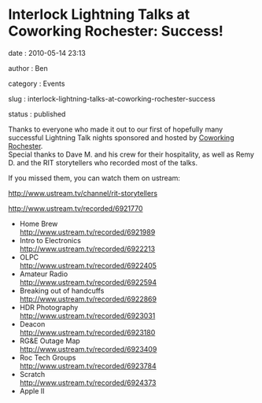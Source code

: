 Interlock Lightning Talks at Coworking Rochester: Success!
==========================================================

date
:   2010-05-14 23:13

author
:   Ben

category
:   Events

slug
:   interlock-lightning-talks-at-coworking-rochester-success

status
:   published

Thanks to everyone who made it out to our first of hopefully many
successful Lightning Talk nights sponsored and hosted by [Coworking
Rochester](http://www.coworkingrochester.com/).\
Special thanks to Dave M. and his crew for their hospitality, as well as
Remy D. and the RIT storytellers who recorded most of the talks.

If you missed them, you can watch them on ustream:

<http://www.ustream.tv/channel/rit-storytellers>

[](http://www.google.com/url?sa=D&q=http://www.ustream.tv/recorded/6921770&usg=AFQjCNFdSchJC2FRUHNU6UIhHOhAguFtEw)<http://www.ustream.tv/recorded/6921770>
- Home Brew\
[](http://www.google.com/url?sa=D&q=http://www.ustream.tv/recorded/6921989&usg=AFQjCNGHqvD_h6-Bq3fyy6Zz29axZC_quQ)<http://www.ustream.tv/recorded/6921989>
- Intro to Electronics\
[](http://www.google.com/url?sa=D&q=http://www.ustream.tv/recorded/6922213&usg=AFQjCNHzb2YIwlopp7U2GmsVz2Ef-LeUdQ)<http://www.ustream.tv/recorded/6922213>
- OLPC\
[](http://www.google.com/url?sa=D&q=http://www.ustream.tv/recorded/6922405&usg=AFQjCNF9ga4JV-Bg0F0KC-aFvpGjKqmy1Q)<http://www.ustream.tv/recorded/6922405>
- Amateur Radio\
[](http://www.google.com/url?sa=D&q=http://www.ustream.tv/recorded/6922594&usg=AFQjCNHMS6Df2LCRHAahIEUfXkhyDIgJ6Q)<http://www.ustream.tv/recorded/6922594>
- Breaking out of handcuffs\
[](http://www.google.com/url?sa=D&q=http://www.ustream.tv/recorded/6922869&usg=AFQjCNEJyu7vgpuT93G7DIVCYe9RlmlSgQ)<http://www.ustream.tv/recorded/6922869>
- HDR Photography\
[](http://www.google.com/url?sa=D&q=http://www.ustream.tv/recorded/6923031&usg=AFQjCNF6mY_7iV1wYVpY1vUXPUWb6NTmRg)<http://www.ustream.tv/recorded/6923031>
- Deacon\
[](http://www.google.com/url?sa=D&q=http://www.ustream.tv/recorded/6923180&usg=AFQjCNH3IiCE89yeMvnRlGA4ZJp8QKHzBg)<http://www.ustream.tv/recorded/6923180>
- RG&E Outage Map\
[](http://www.google.com/url?sa=D&q=http://www.ustream.tv/recorded/6923409&usg=AFQjCNEOcpQeUvrb4v4oZPfN2vd9OoHa6g)<http://www.ustream.tv/recorded/6923409>
- Roc Tech Groups\
[](http://www.google.com/url?sa=D&q=http://www.ustream.tv/recorded/6923784&usg=AFQjCNHGwifmQVPGAn8g233lJ0-0nW4Trw)<http://www.ustream.tv/recorded/6923784>
- Scratch\
[](http://www.google.com/url?sa=D&q=http://www.ustream.tv/recorded/6924373&usg=AFQjCNEOV8cn1C9gYu5wkBAlpELUSzhRDw)<http://www.ustream.tv/recorded/6924373>
- Apple II
